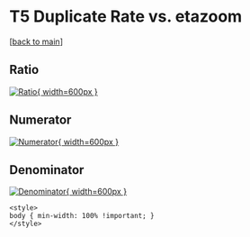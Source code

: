 # T5 Duplicate Rate vs. etazoom

[[back to main](./)]



## Ratio

[![Ratio](../mtv/var/T5_duplrate_etazoom.png){ width=600px }](../mtv/var/T5_duplrate_etazoom.pdf)

## Numerator

[![Numerator](../mtv/num/T5_duplrate_etazoom_num.png){ width=600px }](../mtv/num/T5_duplrate_etazoom_num.pdf)

## Denominator

[![Denominator](../mtv/den/T5_duplrate_etazoom_den.png){ width=600px }](../mtv/den/T5_duplrate_etazoom_den.pdf)


``` {=html}
<style>
body { min-width: 100% !important; }
</style>
```
